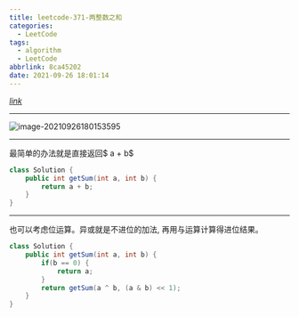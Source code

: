 ```yaml
---
title: leetcode-371-两整数之和
categories:
  - LeetCode
tags:
  - algorithm
  - LeetCode
abbrlink: 8ca45202
date: 2021-09-26 18:01:14
---
```


[$link$](https://leetcode-cn.com/problems/sum-of-two-integers/)

<hr/>

![image-20210926180153595](https://gitee.com/cao_ziqiang/img/raw/master/20210926180153.png)

<hr/>

最简单的办法就是直接返回$ a + b$

```java
class Solution {
    public int getSum(int a, int b) {
        return a + b;
    }
}
```

<hr/>

也可以考虑位运算。异或就是不进位的加法,  再用与运算计算得进位结果。

```java
class Solution {
    public int getSum(int a, int b) {
        if(b == 0) {
            return a;
        }
        return getSum(a ^ b, (a & b) << 1);
    }
}
```

